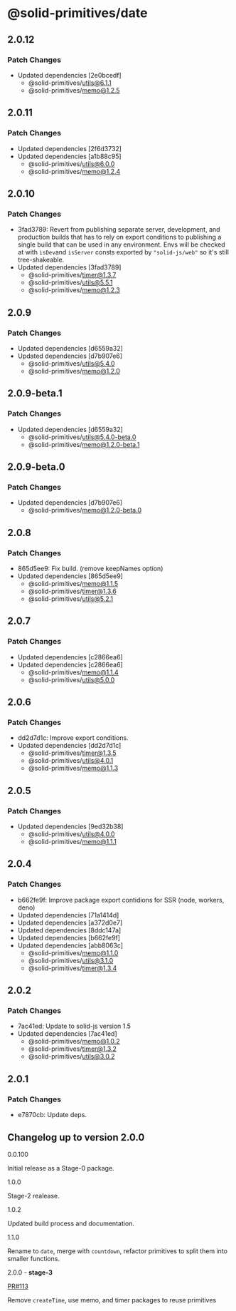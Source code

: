 # @solid-primitives/date

## 2.0.12

### Patch Changes

- Updated dependencies [2e0bcedf]
  - @solid-primitives/utils@6.1.1
  - @solid-primitives/memo@1.2.5

## 2.0.11

### Patch Changes

- Updated dependencies [2f6d3732]
- Updated dependencies [a1b88c95]
  - @solid-primitives/utils@6.0.0
  - @solid-primitives/memo@1.2.4

## 2.0.10

### Patch Changes

- 3fad3789: Revert from publishing separate server, development, and production builds that has to rely on export conditions
  to publishing a single build that can be used in any environment.
  Envs will be checked at with `isDev`and `isServer` consts exported by `"solid-js/web"` so it's still tree-shakeable.
- Updated dependencies [3fad3789]
  - @solid-primitives/timer@1.3.7
  - @solid-primitives/utils@5.5.1
  - @solid-primitives/memo@1.2.3

## 2.0.9

### Patch Changes

- Updated dependencies [d6559a32]
- Updated dependencies [d7b907e6]
  - @solid-primitives/utils@5.4.0
  - @solid-primitives/memo@1.2.0

## 2.0.9-beta.1

### Patch Changes

- Updated dependencies [d6559a32]
  - @solid-primitives/utils@5.4.0-beta.0
  - @solid-primitives/memo@1.2.0-beta.1

## 2.0.9-beta.0

### Patch Changes

- Updated dependencies [d7b907e6]
  - @solid-primitives/memo@1.2.0-beta.0

## 2.0.8

### Patch Changes

- 865d5ee9: Fix build. (remove keepNames option)
- Updated dependencies [865d5ee9]
  - @solid-primitives/memo@1.1.5
  - @solid-primitives/timer@1.3.6
  - @solid-primitives/utils@5.2.1

## 2.0.7

### Patch Changes

- Updated dependencies [c2866ea6]
- Updated dependencies [c2866ea6]
  - @solid-primitives/memo@1.1.4
  - @solid-primitives/utils@5.0.0

## 2.0.6

### Patch Changes

- dd2d7d1c: Improve export conditions.
- Updated dependencies [dd2d7d1c]
  - @solid-primitives/timer@1.3.5
  - @solid-primitives/utils@4.0.1
  - @solid-primitives/memo@1.1.3

## 2.0.5

### Patch Changes

- Updated dependencies [9ed32b38]
  - @solid-primitives/utils@4.0.0
  - @solid-primitives/memo@1.1.1

## 2.0.4

### Patch Changes

- b662fe9f: Improve package export contidions for SSR (node, workers, deno)
- Updated dependencies [71a1414d]
- Updated dependencies [a372d0e7]
- Updated dependencies [8ddc147a]
- Updated dependencies [b662fe9f]
- Updated dependencies [abb8063c]
  - @solid-primitives/memo@1.1.0
  - @solid-primitives/utils@3.1.0
  - @solid-primitives/timer@1.3.4

## 2.0.2

### Patch Changes

- 7ac41ed: Update to solid-js version 1.5
- Updated dependencies [7ac41ed]
  - @solid-primitives/memo@1.0.2
  - @solid-primitives/timer@1.3.2
  - @solid-primitives/utils@3.0.2

## 2.0.1

### Patch Changes

- e7870cb: Update deps.

## Changelog up to version 2.0.0

0.0.100

Initial release as a Stage-0 package.

1.0.0

Stage-2 realease.

1.0.2

Updated build process and documentation.

1.1.0

Rename to `date`, merge with `countdown`, refactor primitives to split them into smaller functions.

2.0.0 - **stage-3**

[PR#113](https://github.com/solidjs-community/solid-primitives/pull/113)

Remove `createTime`, use memo, and timer packages to reuse primitives
